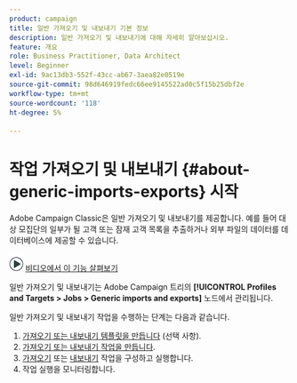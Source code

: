 ```yaml
---
product: campaign
title: 일반 가져오기 및 내보내기 기본 정보
description: 일반 가져오기 및 내보내기에 대해 자세히 알아보십시오.
feature: 개요
role: Business Practitioner, Data Architect
level: Beginner
exl-id: 9ac13db3-552f-43cc-ab67-3aea82e0519e
source-git-commit: 98d646919fedc66ee9145522ad0c5f15b25dbf2e
workflow-type: tm+mt
source-wordcount: '118'
ht-degree: 5%

---
```


# 작업 가져오기 및 내보내기 {#about-generic-imports-exports} 시작

Adobe Campaign Classic은 일반 가져오기 및 내보내기를 제공합니다. 예를 들어 대상 모집단의 일부가 될 고객 또는 잠재 고객 목록을 추출하거나 외부 파일의 데이터를 데이터베이스에 제공할 수 있습니다.

![](assets/do-not-localize/how-to-video.png) [비디오에서 이 기능 살펴보기](../../platform/using/exporting-and-importing-profiles.md#import-profiles-video)

일반 가져오기 및 내보내기는 Adobe Campaign 트리의 **[!UICONTROL Profiles and Targets > Jobs > Generic imports and exports]** 노드에서 관리됩니다.

일반 가져오기 및 내보내기 작업을 수행하는 단계는 다음과 같습니다.

1. [가져오기 또는 내보내기 템플릿을 만듭니다](../../platform/using/creating-import-export-templates.md) (선택 사항).
1. [가져오기 또는 내보내기 작업을 만듭니다](../../platform/using/creating-import-export-jobs.md).
1. [가져오기](../../platform/using/executing-import-jobs.md) 또는 [내보내기](../../platform/using/executing-export-jobs.md) 작업을 구성하고 실행합니다.
1. [](../../platform/using/monitoring-jobs-execution.md) 작업 실행을 모니터링합니다.
